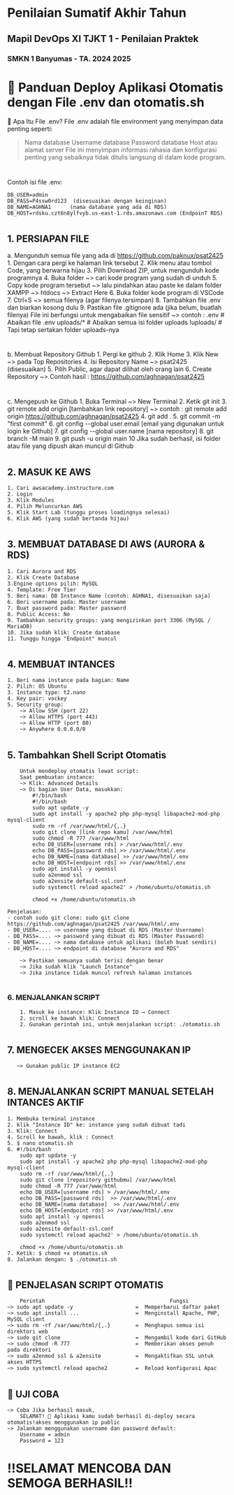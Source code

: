 # Penilaian Sumatif Akhir Tahun
## Mapil DevOps XI TJKT 1 - Penilaian Praktek
### SMKN 1 Banyumas - TA. 2024 2025


#
# 🚀 Panduan Deploy Aplikasi Otomatis dengan File .env dan otomatis.sh

🧠 Apa Itu File .env?
File .env adalah file environment yang menyimpan data penting seperti:
> Nama database
> Username database
> Password database
> Host atau alamat server
File ini menyimpan informasi rahasia dan konfigurasi penting yang sebaiknya tidak ditulis langsung di dalam kode program.
#
Contoh isi file .env:
```.env
DB_USER=admin  
DB_PASS=P4ssw0rd123  (disesuaikan dengan keinginan)
DB_NAME=AGHNA1      (nama database yang ada di RDS)  
DB_HOST=rdsku.czt6n8ylfvyb.us-east-1.rds.amazonaws.com (EndpoinT RDS)
```
#

## 1. PERSIAPAN FILE
a. Mengunduh semua file yang ada di https://github.com/paknux/psat2425 
    1. Dengan cara pergi ke halaman link tersebut
    2. Klik menu atau tombol Code, yang berwarna hijau
    3. Pilih Download ZIP, untuk mengunduh kode programnya
    4. Buka folder ~> cari kode program yang sudah di unduh
    5. Copy kode program tersebut ~> lalu pindahkan atau paste ke dalam folder XAMPP ~> htdocs ~> Extract Here
    6. Buka folder kode program di VSCode
    7. Ctrl+S ~> semua filenya (agar filenya tersimpan)
    8. Tambahkan file .env dan biarkan kosong dulu
    9. Pastikan file .gitignore ada (jika belum, buatlah filenya)
        File ini berfungsi untuk mengabaikan file sensitif
        ~> contoh : .env               # Abaikan file .env
                    uploads/*          # Abaikan semua isi folder uploads
                    !uploads/          # Tapi tetap sertakan folder uploads-nya
#
b. Membuat Repository Github
    1. Pergi ke github 
    2. Klik Home
    3. Klik New ~> pada Top Repositories
    4. Isi Repository Name ~> psat2425 (disesuaikan)
    5. Pilih Public, agar dapat dilihat oleh orang lain
    6. Create Repository
        ~> Contoh hasil : https://github.com/aghnagan/psat2425
#  
c. Mengepush ke Github
    1. Buka Terminal ~> New Terminal
    2. Ketik git init
    3. git remote add origin [tambahkan link repository]
        ~> contoh : git remote add origin https://github.com/aghnagan/psat2425
    4. git add .
    5. git commit -m "first commit"
    6. git config --global user.email [email yang digunakan untuk login ke Github]
    7. git config --global user.name [nama repository]
    8. git branch -M main
    9. git push -u origin main
    10 Jika sudah berhasil, isi folder atau file yang dipush akan muncul di Github
#
## 2. MASUK KE AWS
    1. Cari awsacademy.instructure.com
    2. Login
    3. Klik Modules
    4. Pilih Meluncurkan AWS 
    5. Klik Start Lab (tunggu proses loadingnya selesai)
    6. Klik AWS (yang sudah bertanda hijau)
#
## 3. MEMBUAT DATABASE DI AWS (AURORA & RDS)
    1. Cari Aurora and RDS
    2. Klik Create Database
    3.Engine options pilih: MySQL
    4. Template: Free Tier
    5. Beri nama: DB Instance Name (contoh: AGHNA1, disesuaikan saja)
    6. Beri username pada: Master username
    7. Buat password pada: Master password
    8. Public Access: No
    9. Tambahkan security groups: yang mengizinkan port 3306 (MySQL / MariaDB)
    10. Jika sudah klik: Create database
    11. Tunggu hingga "Endpoint" muncul
#
## 4. MEMBUAT INTANCES
    1. Beri nama instance pada bagian: Name
    2. Pilih: OS Ubuntu
    3. Instance type: t2.nano
    4. Key pair: vockey
    5. Security group:
        ~> Allow SSH (port 22)
        ~> Allow HTTPS (port 443)
        ~> Allow HTTP (port 80)
        ~> Anywhere 0.0.0.0/0
#
## 5. Tambahkan Shell Script Otomatis
        Untuk mendeploy otomatis lewat script:
        Saat pembuatan instance:
        ~> Klik: Advanced Details
        ~> Di bagian User Data, masukkan:
            #!/bin/bash
            #!/bin/bash
            sudo apt update -y
            sudo apt install -y apache2 php php-mysql libapache2-mod-php mysql-client
            sudo rm -rf /var/www/html/{,.}
            sudo git clone [link repo kamu] /var/www/html
            sudo chmod -R 777 /var/www/html
            echo DB_USER=[username rds] > /var/www/html/.env
            echo DB_PASS=[password rds] >> /var/www/html/.env
            echo DB_NAME=[nama database] >> /var/www/html/.env
            echo DB_HOST=[endpoint rds] >> /var/www/html/.env
            sudo apt install -y openssl
            sudo a2enmod ssl
            sudo a2ensite default-ssl.conf
            sudo systemctl reload apache2' > /home/ubuntu/otomatis.sh

            chmod +x /home/ubuntu/otomatis.sh
    
    Penjelasan:
    - contoh sudo git clone: sudo git clone https://github.com/aghnagan/psat2425 /var/www/html/.env
    - DB_USER=.... ~> username yang dibuat di RDS (Master Username)
    - DB_PASS=.... ~> password yang dibuat di RDS (Master Password)
    - DB_NAME=.... ~> nama database untuk aplikasi (boleh buat sendiri)
    - DB_HOST=.... ~> endpoint di database "Aurora and RDS"

        ~> Pastikan semuanya sudah terisi dengan benar
        ~> Jika sudah klik "Launch Instance"
        ~> Jika instance tidak muncul refresh halaman instances 
#
### 6. MENJALANKAN SCRIPT
        1. Masuk ke instance: Klik Instance ID → Connect
        2. scroll ke bawah klik: Connect
        2. Gunakan perintah ini, untuk menjalankan script: ./otomatis.sh
#
## 7. MENGECEK AKSES MENGGUNAKAN IP
       ~> Gunakan public IP instance EC2 
#
## 8. MENJALANKAN SCRIPT MANUAL SETELAH INTANCES AKTIF
    1. Membuka terminal instance
    2. klik "Instance ID" ke: instance yang sudah dibuat tadi
    3. Klik: Connect
    4. Scroll ke bawah, klik : Connect
    5. $ nano otomatis.sh
    6. #!/bin/bash
        sudo apt update -y
        sudo apt install -y apache2 php php-mysql libapache2-mod-php mysql-client
        sudo rm -rf /var/www/html/{,.}
        sudo git clone [repository githubmu] /var/www/html
        sudo chmod -R 777 /var/www/html
        echo DB_USER=[username rds] > /var/www/html/.env
        echo DB_PASS=[password rds]  >> /var/www/html/.env
        echo DB_NAME=[nama database]  >> /var/www/html/.env
        echo DB_HOST=[endpoint rds] >> /var/www/html/.env
        sudo apt install -y openssl
        sudo a2enmod ssl
        sudo a2ensite default-ssl.conf
        sudo systemctl reload apache2' > /home/ubuntu/otomatis.sh

        chmod +x /home/ubuntu/otomatis.sh  
    7. Ketik: $ chmod +x otomatis.sh
    8. Jalankan dengan: $ ./otomatis.sh
#
## 📘 PENJELASAN SCRIPT OTOMATIS
        Perintah	                                    Fungsi
    ~> sudo apt update -y	                 =  Memperbarui daftar paket
    ~> sudo apt install ...	                 =  Menginstall Apache, PHP, MySQL client
    ~> sudo rm -rf /var/www/html/{,.}	     =  Menghapus semua isi direktori web
    ~> sudo git clone	                     =  Mengambil kode dari GitHub
    ~> sudo chmod -R 777	                 =  Memberikan akses penuh pada direktori
    ~> sudo a2enmod ssl & a2ensite	         =  Mengaktifkan SSL untuk akses HTTPS
    ~> sudo systemctl reload apache2	     =  Reload konfigurasi Apac
#
## 🧪 UJI COBA
    ~> Coba Jika berhasil masuk, 
        SELAMAT! 🎉 Aplikasi kamu sudah berhasil di-deploy secara otomatis!akses menggunakan ip public
    ~> Jalankan menggunakan username dan password default:
        Username = admin
        Password = 123

#
# ‼️SELAMAT MENCOBA DAN SEMOGA BERHASIL‼️







